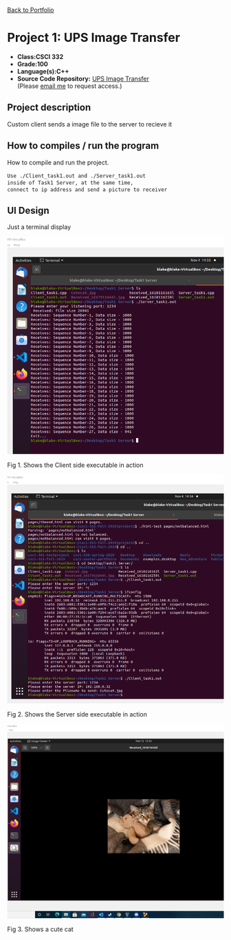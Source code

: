 [Back to Portfolio](./)

Project 1: UPS Image Transfer
===============

-   **Class:CSCI 332** 
-   **Grade:100**
-   **Language(s):C++**
-   **Source Code Repository:** [UPS Image Transfer](https://github.com/BACollins96/csci-332-project)  
    (Please [email me](mailto:bacollins1@csustudent.net?subject=GitHub%20Access) to request access.)

## Project description

Custom client sends a image file to the server to recieve it 

## How to compiles / run the program

How to compile and run the project.

```
Use ./Client_task1.out and ./Server_task1.out
inside of Task1 Server, at the same time, 
connect to ip address and send a picture to receiver
```

## UI Design

Just a terminal display

![screenshot](Seniorscreenshots/Screenshot(95).png)

Fig 1. Shows the Client side executable in action


![screenshot](Seniorscreenshots/Screenshot(96).png)

Fig 2. Shows the Server side executable in action

![screenshot](Seniorscreenshots/Screenshot(99).png)

Fig 3. Shows a cute cat
